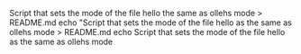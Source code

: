 Script that sets the mode of the file hello the same as ollehs mode > README.md 
echo "Script that sets the mode of the file hello as the same as ollehs mode > README.md
echo Script that sets the mode of the file hello as the same as ollehs mode
